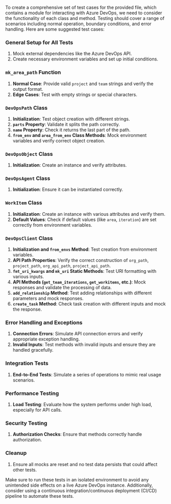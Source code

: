 

To create a comprehensive set of test cases for the provided file, which contains a module for interacting with Azure DevOps, we need to consider the functionality of each class and method. Testing should cover a range of scenarios including normal operation, boundary conditions, and error handling. Here are some suggested test cases:

### General Setup for All Tests
1. Mock external dependencies like the Azure DevOps API.
2. Create necessary environment variables and set up initial conditions.

### `mk_area_path` Function
1. **Normal Case**: Provide valid `project` and `team` strings and verify the output format.
2. **Edge Cases**: Test with empty strings or special characters.

### `DevOpsPath` Class
1. **Initialization**: Test object creation with different strings.
2. **`parts` Property**: Validate it splits the path correctly.
3. **`name` Property**: Check it returns the last part of the path.
4. **`from_env` and `area_from_env` Class Methods**: Mock environment variables and verify correct object creation.

### `DevOpsObject` Class
1. **Initialization**: Create an instance and verify attributes.

### `DevOpsAgent` Class
1. **Initialization**: Ensure it can be instantiated correctly.

### `WorkItem` Class
1. **Initialization**: Create an instance with various attributes and verify them.
2. **Default Values**: Check if default values (like `area`, `iteration`) are set correctly from environment variables.

### `DevOpsClient` Class
1. **Initialization and `from_envs` Method**: Test creation from environment variables.
2. **API Path Properties**: Verify the correct construction of `org_path`, `project_path`, `org_api_path`, `project_api_path`.
3. **`fmt_uri_kwargs` and `mk_uri` Static Methods**: Test URI formatting with various inputs.
4. **API Methods (`get_team_iterations`, `get_workitems`, etc.)**: Mock responses and validate the processing of data.
5. **`add_relationship` Method**: Test adding relationships with different parameters and mock responses.
6. **`create_task` Method**: Check task creation with different inputs and mock the response.

### Error Handling and Exceptions
1. **Connection Errors**: Simulate API connection errors and verify appropriate exception handling.
2. **Invalid Inputs**: Test methods with invalid inputs and ensure they are handled gracefully.

### Integration Tests
1. **End-to-End Tests**: Simulate a series of operations to mimic real usage scenarios.

### Performance Testing
1. **Load Testing**: Evaluate how the system performs under high load, especially for API calls.

### Security Testing
1. **Authorization Checks**: Ensure that methods correctly handle authorization.

### Cleanup
1. Ensure all mocks are reset and no test data persists that could affect other tests.

Make sure to run these tests in an isolated environment to avoid any unintended side effects on a live Azure DevOps instance. Additionally, consider using a continuous integration/continuous deployment (CI/CD) pipeline to automate these tests.
